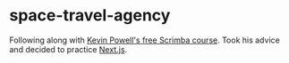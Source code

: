 # space-travel-agency
Following along with [Kevin Powell's free Scrimba course](https://scrimba.com/learn/spacetravel/). Took his advice and decided to practice [Next.js](https://nextjs.org/).
